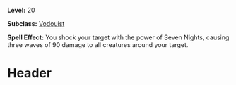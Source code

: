 <!-- TITLE: Spell: Shock Of The Seven Nights -->
<!-- SUBTITLE:  -->

**Level:** 20

**Subclass:** [Vodouist](vodouist)

**Spell Effect:** You shock your target with the power of Seven Nights, causing three waves of 90 damage to all creatures around your target.

# Header